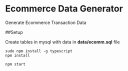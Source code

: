 # Ecommerce Data Generator

Generate Ecommerce Transaction Data

##Setup

Create tables in mysql with data in **data/ecomm.sql** file

```
sudo npm install -g typescript
npm install
```

```
npm start
```